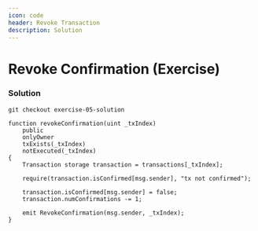 ```yaml
---
icon: code
header: Revoke Transaction
description: Solution
---
```


# Revoke Confirmation (Exercise)

### Solution

```shell
git checkout exercise-05-solution
```

```solidity
function revokeConfirmation(uint _txIndex)
    public
    onlyOwner
    txExists(_txIndex)
    notExecuted(_txIndex)
{
    Transaction storage transaction = transactions[_txIndex];

    require(transaction.isConfirmed[msg.sender], "tx not confirmed");

    transaction.isConfirmed[msg.sender] = false;
    transaction.numConfirmations -= 1;

    emit RevokeConfirmation(msg.sender, _txIndex);
}
```
